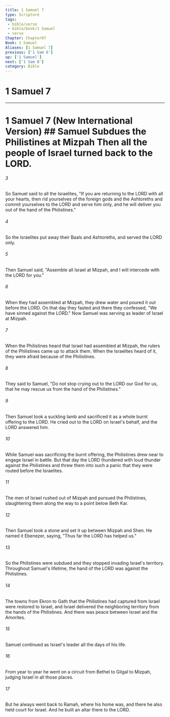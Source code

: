 ```yaml
---
title: 1 Samuel 7
type: Scripture
tags:
 - bible/verse
 - bible/book/1 Samuel
 - verse
Chapter: Chapter07
Book: 1 Samuel
Aliases: [1 Samuel 7]
previous: ['1 Sam 6']
up: ['1 Samuel']
next: ['1 Sam 8']
category: Bible
---
```

# 1 Samuel 7

***
# 1 Samuel 7 (New International Version) ## Samuel Subdues the Philistines at Mizpah Then all the people of Israel turned back to the LORD. 

###### 3 
So Samuel said to all the Israelites, "If you are returning to the LORD with all your hearts, then rid yourselves of the foreign gods and the Ashtoreths and commit yourselves to the LORD and serve him only, and he will deliver you out of the hand of the Philistines." 

###### 4 
So the Israelites put away their Baals and Ashtoreths, and served the LORD only. 

###### 5 
Then Samuel said, "Assemble all Israel at Mizpah, and I will intercede with the LORD for you." 

###### 6 
When they had assembled at Mizpah, they drew water and poured it out before the LORD. On that day they fasted and there they confessed, "We have sinned against the LORD." Now Samuel was serving as leader of Israel at Mizpah. 

###### 7 
When the Philistines heard that Israel had assembled at Mizpah, the rulers of the Philistines came up to attack them. When the Israelites heard of it, they were afraid because of the Philistines. 

###### 8 
They said to Samuel, "Do not stop crying out to the LORD our God for us, that he may rescue us from the hand of the Philistines." 

###### 9 
Then Samuel took a suckling lamb and sacrificed it as a whole burnt offering to the LORD. He cried out to the LORD on Israel's behalf, and the LORD answered him. 

###### 10 
While Samuel was sacrificing the burnt offering, the Philistines drew near to engage Israel in battle. But that day the LORD thundered with loud thunder against the Philistines and threw them into such a panic that they were routed before the Israelites. 

###### 11 
The men of Israel rushed out of Mizpah and pursued the Philistines, slaughtering them along the way to a point below Beth Kar. 

###### 12 
Then Samuel took a stone and set it up between Mizpah and Shen. He named it Ebenezer, saying, "Thus far the LORD has helped us." 

###### 13 
So the Philistines were subdued and they stopped invading Israel's territory. Throughout Samuel's lifetime, the hand of the LORD was against the Philistines. 

###### 14 
The towns from Ekron to Gath that the Philistines had captured from Israel were restored to Israel, and Israel delivered the neighboring territory from the hands of the Philistines. And there was peace between Israel and the Amorites. 

###### 15 
Samuel continued as Israel's leader all the days of his life. 

###### 16 
From year to year he went on a circuit from Bethel to Gilgal to Mizpah, judging Israel in all those places. 

###### 17 
But he always went back to Ramah, where his home was, and there he also held court for Israel. And he built an altar there to the LORD. 
